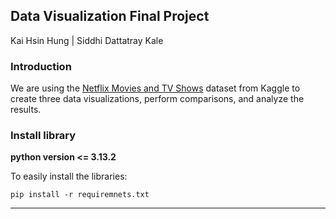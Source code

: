 ## Data Visualization Final Project
Kai Hsin Hung | Siddhi Dattatray Kale
### Introduction
We are using the [Netflix Movies and TV Shows](https://www.kaggle.com/datasets/shivamb/netflix-shows) dataset from Kaggle to create three data visualizations, perform comparisons, and analyze the results.

### Install library
**python version <= 3.13.2**

To easily install the libraries:
```
pip install -r requiremnets.txt
```


---



